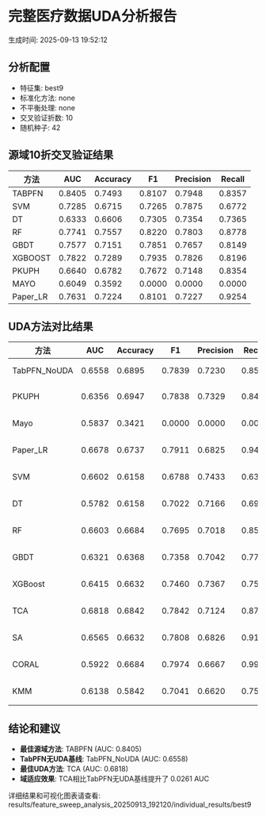 # 完整医疗数据UDA分析报告

生成时间: 2025-09-13 19:52:12

## 分析配置

- 特征集: best9
- 标准化方法: none
- 不平衡处理: none
- 交叉验证折数: 10
- 随机种子: 42

## 源域10折交叉验证结果

| 方法 | AUC | Accuracy | F1 | Precision | Recall |
|------|-----|----------|----|-----------| -------|
| TABPFN | 0.8405 | 0.7493 | 0.8107 | 0.7948 | 0.8357 |
| SVM | 0.7285 | 0.6715 | 0.7265 | 0.7875 | 0.6772 |
| DT | 0.6333 | 0.6606 | 0.7305 | 0.7354 | 0.7365 |
| RF | 0.7741 | 0.7557 | 0.8220 | 0.7803 | 0.8778 |
| GBDT | 0.7577 | 0.7151 | 0.7851 | 0.7657 | 0.8149 |
| XGBOOST | 0.7822 | 0.7289 | 0.7935 | 0.7826 | 0.8196 |
| PKUPH | 0.6640 | 0.6782 | 0.7672 | 0.7148 | 0.8354 |
| MAYO | 0.6049 | 0.3592 | 0.0000 | 0.0000 | 0.0000 |
| Paper_LR | 0.7631 | 0.7224 | 0.8101 | 0.7227 | 0.9254 |

## UDA方法对比结果

| 方法 | AUC | Accuracy | F1 | Precision | Recall | 类型 |
|------|-----|----------|----|-----------| -------|------|
| TabPFN_NoUDA | 0.6558 | 0.6895 | 0.7839 | 0.7230 | 0.8560 | TabPFN基线 |
| PKUPH | 0.6356 | 0.6947 | 0.7838 | 0.7329 | 0.8474 | 传统基线 |
| Mayo | 0.5837 | 0.3421 | 0.0000 | 0.0000 | 0.0000 | 传统基线 |
| Paper_LR | 0.6678 | 0.6737 | 0.7911 | 0.6825 | 0.9429 | 传统基线 |
| SVM | 0.6602 | 0.6158 | 0.6788 | 0.7433 | 0.6308 | 机器学习基线 |
| DT | 0.5782 | 0.6158 | 0.7022 | 0.7166 | 0.6968 | 机器学习基线 |
| RF | 0.6603 | 0.6684 | 0.7695 | 0.7018 | 0.8551 | 机器学习基线 |
| GBDT | 0.6321 | 0.6368 | 0.7358 | 0.7042 | 0.7744 | 机器学习基线 |
| XGBoost | 0.6415 | 0.6632 | 0.7460 | 0.7367 | 0.7590 | 机器学习基线 |
| TCA | 0.6818 | 0.6842 | 0.7842 | 0.7124 | 0.8720 | UDA方法 |
| SA | 0.6565 | 0.6632 | 0.7808 | 0.6826 | 0.9120 | UDA方法 |
| CORAL | 0.5922 | 0.6684 | 0.7974 | 0.6667 | 0.9920 | UDA方法 |
| KMM | 0.6138 | 0.5842 | 0.7041 | 0.6620 | 0.7520 | UDA方法 |

## 结论和建议

- **最佳源域方法**: TABPFN (AUC: 0.8405)
- **TabPFN无UDA基线**: TabPFN_NoUDA (AUC: 0.6558)
- **最佳UDA方法**: TCA (AUC: 0.6818)
- **域适应效果**: TCA相比TabPFN无UDA基线提升了 0.0261 AUC

详细结果和可视化图表请查看: results/feature_sweep_analysis_20250913_192120/individual_results/best9